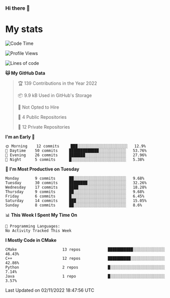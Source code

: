 ### Hi there 👋

# My stats

<!--START_SECTION:waka-->
![Code Time](http://img.shields.io/badge/Code%20Time-103%20hrs%2026%20mins-blue)

![Profile Views](http://img.shields.io/badge/Profile%20Views-0-blue)

![Lines of code](https://img.shields.io/badge/From%20Hello%20World%20I%27ve%20Written-58%20Thousand%20lines%20of%20code-blue)

**🐱 My GitHub Data** 

> 🏆 139 Contributions in the Year 2022
 > 
> 📦 9.9 kB Used in GitHub's Storage 
 > 
> 🚫 Not Opted to Hire
 > 
> 📜 4 Public Repositories 
 > 
> 🔑 12 Private Repositories  
 > 
**I'm an Early 🐤** 

```text
🌞 Morning    12 commits     ███░░░░░░░░░░░░░░░░░░░░░░   12.9% 
🌆 Daytime    50 commits     █████████████░░░░░░░░░░░░   53.76% 
🌃 Evening    26 commits     ███████░░░░░░░░░░░░░░░░░░   27.96% 
🌙 Night      5 commits      █░░░░░░░░░░░░░░░░░░░░░░░░   5.38%

```
📅 **I'm Most Productive on Tuesday** 

```text
Monday       9 commits      ██░░░░░░░░░░░░░░░░░░░░░░░   9.68% 
Tuesday      30 commits     ████████░░░░░░░░░░░░░░░░░   32.26% 
Wednesday    17 commits     ████░░░░░░░░░░░░░░░░░░░░░   18.28% 
Thursday     9 commits      ██░░░░░░░░░░░░░░░░░░░░░░░   9.68% 
Friday       6 commits      █░░░░░░░░░░░░░░░░░░░░░░░░   6.45% 
Saturday     14 commits     ███░░░░░░░░░░░░░░░░░░░░░░   15.05% 
Sunday       8 commits      ██░░░░░░░░░░░░░░░░░░░░░░░   8.6%

```


📊 **This Week I Spent My Time On** 

```text
💬 Programming Languages: 
No Activity Tracked This Week

```

**I Mostly Code in CMake** 

```text
CMake                    13 repos            ███████████░░░░░░░░░░░░░░   46.43% 
C++                      12 repos            ██████████░░░░░░░░░░░░░░░   42.86% 
Python                   2 repos             █░░░░░░░░░░░░░░░░░░░░░░░░   7.14% 
Java                     1 repo              █░░░░░░░░░░░░░░░░░░░░░░░░   3.57%

```



 Last Updated on 02/11/2022 18:47:56 UTC
<!--END_SECTION:waka-->
